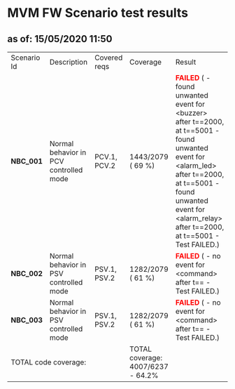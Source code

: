 <H1>MVM FW Scenario test results</H1>
<H2>as of: 15/05/2020 11:50</H2>
<Table>
<Tr><Td>Scenario Id</Td><Td>Description</Td><Td>Covered reqs</Td><Td>Coverage</Td><Td>Result</Td></Tr>
<Tr><Td><B> NBC_001</B></Td><Td>Normal behavior in PCV controlled mode</Td><Td>PCV.1, PCV.2</Td><Td>1443/2079 (   69 &percnt;)</Td><Td><B><Font color="red">FAILED</Font></B> ( - found unwanted event for &lt;buzzer&gt; after t==2000, at t==5001 - found unwanted event for &lt;alarm_led&gt; after t==2000, at t==5001 - found unwanted event for &lt;alarm_relay&gt; after t==2000, at t==5001 - Test FAILED.)</Td></Tr>
<Tr><Td><B> NBC_002</B></Td><Td>Normal behavior in PSV controlled mode</Td><Td>PSV.1, PSV.2</Td><Td>1282/2079 (   61 &percnt;)</Td><Td><B><Font color="red">FAILED</Font></B> ( - no event for &lt;command&gt; after t== - Test FAILED.)</Td></Tr>
<Tr><Td><B> NBC_003</B></Td><Td>Normal behavior in PSV controlled mode</Td><Td>PSV.1, PSV.2</Td><Td>1282/2079 (   61 &percnt;)</Td><Td><B><Font color="red">FAILED</Font></B> ( - no event for &lt;command&gt; after t== - Test FAILED.)</Td></Tr>
<Tr><Td Colspan=3>TOTAL code coverage:</Td><Td>TOTAL coverage: 4007/6237 -  64.2%</Td><Td></Td></Tr>
</Table>
